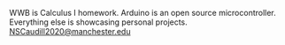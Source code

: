WWB is Calculus I homework. 
Arduino is an open source microcontroller. 
Everything else is showcasing personal projects. 
NSCaudill2020@manchester.edu
